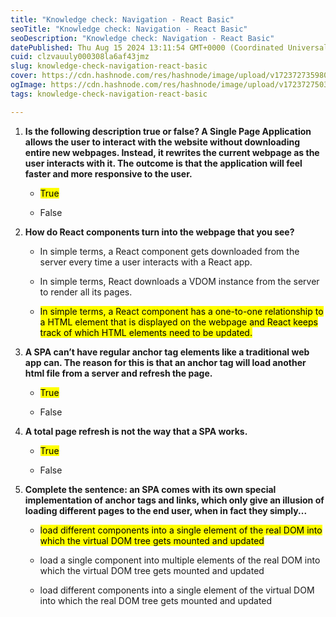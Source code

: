 ```yaml
---
title: "Knowledge check: Navigation - React Basic"
seoTitle: "Knowledge check: Navigation - React Basic"
seoDescription: "Knowledge check: Navigation - React Basic"
datePublished: Thu Aug 15 2024 13:11:54 GMT+0000 (Coordinated Universal Time)
cuid: clzvauuly000308la6af43jmz
slug: knowledge-check-navigation-react-basic
cover: https://cdn.hashnode.com/res/hashnode/image/upload/v1723727359808/c2e5fa5c-a459-4765-9464-329ef31b9137.png
ogImage: https://cdn.hashnode.com/res/hashnode/image/upload/v1723727503639/181c9801-ab29-43eb-a2f0-0dc92b2ea109.png
tags: knowledge-check-navigation-react-basic

---
```


1. **Is the following description true or false? A Single Page Application allows the user to interact with the website without downloading entire new webpages. Instead, it rewrites the current webpage as the user interacts with it. The outcome is that the application will feel faster and more responsive to the user.**
    
    * <mark>True</mark>
        
    * False
        
2. **How do React components turn into the webpage that you see?**
    
    * In simple terms, a React component gets downloaded from the server every time a user interacts with a React app.
        
    * In simple terms, React downloads a VDOM instance from the server to render all its pages.
        
    * <mark>In simple terms, a React component has a one-to-one relationship to a HTML element that is displayed on the webpage and React keeps track of which HTML elements need to be updated.</mark>
        
3. **A SPA can’t have regular anchor tag elements like a traditional web app can. The reason for this is that an anchor tag will load another html file from a server and refresh the page.**
    
    * <mark>True</mark>
        
    * False
        
4. **A total page refresh is not the way that a SPA works.**
    
    * <mark>True</mark>
        
    * False
        
5. **Complete the sentence: an SPA comes with its own special implementation of anchor tags and links, which only give an illusion of loading different pages to the end user, when in fact they simply...**
    
    * <mark>load different components into a single element of the real DOM into which the virtual DOM tree gets mounted and updated</mark>
        
    * load a single component into multiple elements of the real DOM into which the virtual DOM tree gets mounted and updated
        
    * load different components into a single element of the virtual DOM into which the real DOM tree gets mounted and updated